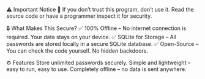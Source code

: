 ⚠️ Important Notice
🚨 If you don’t trust this program, don’t use it. Read the source code or have a programmer inspect it for security.

🔒 What Makes This Secure?
✅ 100% Offline – No internet connection is required. Your data stays on your device.
✅ SQLite for Storage – All passwords are stored locally in a secure SQLite database.
✅ Open-Source – You can check the code yourself. No hidden backdoors.

⚙️ Features
Store unlimited passwords securely.
Simple and lightweight – easy to run, easy to use.
Completely offline – no data is sent anywhere.
